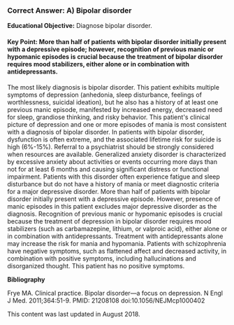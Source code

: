 
### Correct Answer: A) Bipolar disorder 

**Educational Objective:** Diagnose bipolar disorder.

#### **Key Point:** More than half of patients with bipolar disorder initially present with a depressive episode; however, recognition of previous manic or hypomanic episodes is crucial because the treatment of bipolar disorder requires mood stabilizers, either alone or in combination with antidepressants.

The most likely diagnosis is bipolar disorder. This patient exhibits multiple symptoms of depression (anhedonia, sleep disturbance, feelings of worthlessness, suicidal ideation), but he also has a history of at least one previous manic episode, manifested by increased energy, decreased need for sleep, grandiose thinking, and risky behavior. This patient's clinical picture of depression and one or more episodes of mania is most consistent with a diagnosis of bipolar disorder. In patients with bipolar disorder, dysfunction is often extreme, and the associated lifetime risk for suicide is high (6%-15%). Referral to a psychiatrist should be strongly considered when resources are available.
Generalized anxiety disorder is characterized by excessive anxiety about activities or events occurring more days than not for at least 6 months and causing significant distress or functional impairment. Patients with this disorder often experience fatigue and sleep disturbance but do not have a history of mania or meet diagnostic criteria for a major depressive disorder.
More than half of patients with bipolar disorder initially present with a depressive episode. However, presence of manic episodes in this patient excludes major depressive disorder as the diagnosis. Recognition of previous manic or hypomanic episodes is crucial because the treatment of depression in bipolar disorder requires mood stabilizers (such as carbamazepine, lithium, or valproic acid), either alone or in combination with antidepressants. Treatment with antidepressants alone may increase the risk for mania and hypomania.
Patients with schizophrenia have negative symptoms, such as flattened affect and decreased activity, in combination with positive symptoms, including hallucinations and disorganized thought. This patient has no positive symptoms.

**Bibliography**

Frye MA. Clinical practice. Bipolar disorder—a focus on depression. N Engl J Med. 2011;364:51-9. PMID: 21208108 doi:10.1056/NEJMcp1000402

This content was last updated in August 2018.
